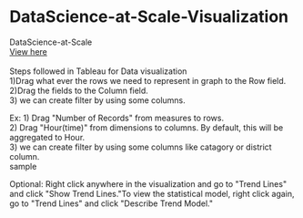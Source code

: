 # DataScience-at-Scale-Visualization


DataScience-at-Scale <br>
[View here](https://github.com/vybhavk/DataScience-at-Scale-Visualization/files/125721/Test.pdf) <br>
<br>Steps followed in Tableau for Data visualization<br>
1)Drag what ever the rows we need to represent in graph to the Row field.<br>
2)Drag the fields to the Column field.<br>
3) we can create filter by using some columns.<br>

Ex: 1) Drag "Number of Records" from measures to rows.<br>
2) Drag "Hour(time)" from dimensions to columns. By default, this will be aggregated to Hour.<br>
3) we can create filter by using some columns like catagory or district column. <br>
sample

Optional: Right click anywhere in the visualization and go to "Trend Lines" and click "Show Trend Lines."To view the statistical model, right click again, go to "Trend Lines" and click "Describe Trend Model."
